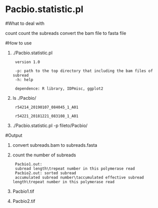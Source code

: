 # Pacbio.statistic.pl

#What to deal with

count count the subreads
convert the bam file to fasta file

#How to use

1. ./Pacbio.statistic.pl

        version 1.0

        -p: path to the top directory that including the bam files of subread
        -h: help

        dependence: R library, IDPmisc, ggplot2

2. ls ./Pacbio/

        r54214_20190107_084045_1_A01

        r54221_20181221_083108_1_A01

3. ./Pacbio.statistic.pl -p fileto/Pacbio/

#Output

1. convert subreads.bam to subreads.fasta

2. count the number of subreads

        Pacbio1.out: 
        subread length\trepeat number in this polymerase read
        Pacbio2.out: sorted subread
        accumulated subread number\taccumulated effective subread length\trepeat number in this polymerase read

3. Pacbio1.tif

4. Pacbio2.tif
